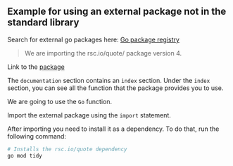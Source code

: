 ## Example for using an external package not in the standard library

Search for external go packages here: [Go package registry](pkg.go.dev)

> We are importing the rsc.io/quote/ package version 4.

Link to the [package](pkg.go.dev/rsc.io/quote/v4#Go)

The `documentation` section contains an `index` section.
Under the `index` section, you can see all the function that the package provides you to use.

We are going to use the `Go` function.

Import the external package using the `import` statement.

After importing you need to install it as a dependency. To do that, run the following command:
```bash
# Installs the rsc.io/quote dependency
go mod tidy
```
